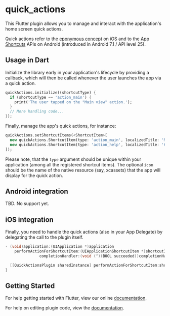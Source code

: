 # quick_actions

This Flutter plugin allows you to manage and interact with the application's
home screen quick actions.

Quick actions refer to the [eponymous
concept](https://developer.apple.com/ios/human-interface-guidelines/extensions/home-screen-actions)
on iOS and to the [App
Shortcuts](https://developer.android.com/guide/topics/ui/shortcuts.html) APIs on
Android (introduced in Android 7.1 / API level 25).

## Usage in Dart

Initialize the library early in your application's lifecycle by providing a
callback, which will then be called whenever the user launches the app via a
quick action.

```dart
quickActions.initialize((shortcutType) {
  if (shortcutType == 'action_main') {
    print('The user tapped on the "Main view" action.');
  }
  // More handling code...
});
```

Finally, manage the app's quick actions, for instance:

```dart
quickActions.setShortcutItems(<ShortcutItem>[
  new quickActions.ShortcutItem(type: 'action_main', localizedTitle: 'Main view', icon: 'icon_main'),
  new quickActions.ShortcutItem(type: 'action_help', localizedTitle: 'Help', icon: 'icon_help')
]);
```

Please note, that the `type` argument should be unique within your application
(among all the registered shortcut items). The optional `icon` should be the
name of the native resource (say, xcassets) that the app will display for the
quick action.

## Android integration

TBD. No support yet.

## iOS integration

Finally, you need to handle the quick actions (also in your App Delegate) by
delegating the call to the plugin itself.

```objectivec
- (void)application:(UIApplication *)application
    performActionForShortcutItem:(UIApplicationShortcutItem *)shortcutItem
               completionHandler:(void (^)(BOOL succeeded))completionHandler {

  [[QuickActionsPlugin sharedInstance] performActionForShortcutItem:shortcutItem];
}
```

## Getting Started

For help getting started with Flutter, view our online
[documentation](http://flutter.io/).

For help on editing plugin code, view the [documentation](https://flutter.io/platform-plugins/#edit-code).
